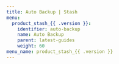 ```yaml
---
title: Auto Backup | Stash
menu:
  product_stash_{{ .version }}:
    identifier: auto-backup
    name: Auto Backup
    parent: latest-guides
    weight: 60
menu_name: product_stash_{{ .version }}
---
```

